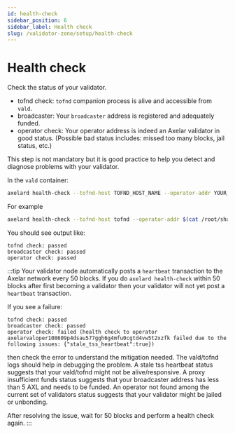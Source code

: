 ```yaml
---
id: health-check
sidebar_position: 6
sidebar_label: Health check
slug: /validator-zone/setup/health-check
---
```


# Health check

Check the status of your validator.

* tofnd check: `tofnd` companion process is alive and accessible from `vald`.
* broadcaster: Your `broadcaster` address is registered and adequately funded.
* operator check: Your operator address is indeed an Axelar validator in good status. (Possible bad status includes: missed too many blocks, jail status, etc.)

This step is not mandatory but it is good practice to help you detect and diagnose problems with your validator.

In the `vald` container:

```bash
axelard health-check --tofnd-host TOFND_HOST_NAME --operator-addr YOUR_VALIDATOR_ADDRESS --node AXELAR_CORE_HOST_NAME
```

For example

```bash
axelard health-check --tofnd-host tofnd --operator-addr $(cat /root/shared/validator.bech) --node http://axelar-core:26657
```

You should see output like:

```
tofnd check: passed
broadcaster check: passed
operator check: passed
```

:::tip
Your validator node automatically posts a `heartbeat` transaction to the Axelar network every 50 blocks.
If you do `axelard health-check` within 50 blocks after first becoming a validator then your validator will not yet post a `heartbeat` transaction.

If you see a failure:

```
tofnd check: passed
broadcaster check: passed
operator check: failed (health check to operator axelarvaloper108609p4dsau577ggh6g4mfu0cgtd4vw5t2xzfk failed due to the following issues: {"stale_tss_heartbeat":true})
```

then check the error to understand the mitigation needed. The vald/tofnd logs should help in debugging the problem.
A stale tss heartbeat status suggests that your vald/tofnd might not be alive/responsive.
A proxy insufficient funds status suggests that your broadcaster address has less than 5 AXL and needs to be funded.
An operator not found among the current set of validators status suggests that your validator might be jailed or unbonding.

After resolving the issue, wait for 50 blocks and perform a health check again.
:::